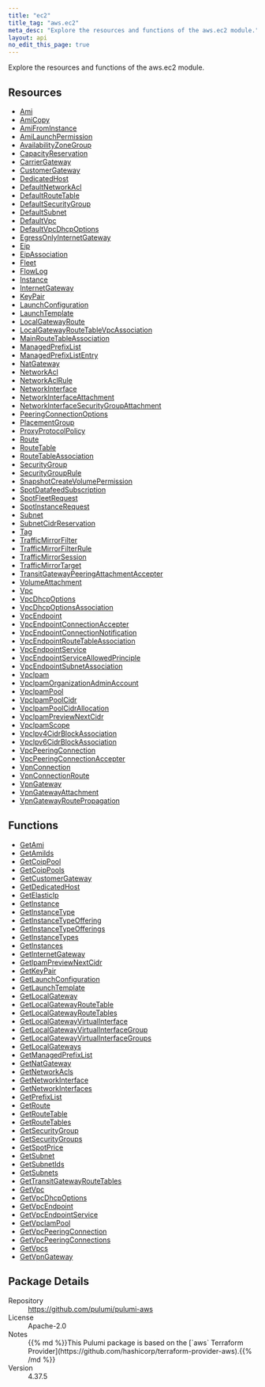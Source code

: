```yaml
---
title: "ec2"
title_tag: "aws.ec2"
meta_desc: "Explore the resources and functions of the aws.ec2 module."
layout: api
no_edit_this_page: true
---
```


<!-- WARNING: this file was generated by Pulumi Docs Generator. -->
<!-- Do not edit by hand unless you're certain you know what you are doing! -->

Explore the resources and functions of the aws.ec2 module.

<h2 id="resources">Resources</h2>
<ul class="api">
    <li><a href="ami" title="Ami"><span class="api-symbol api-symbol--resource"></span>Ami</a></li>
    <li><a href="amicopy" title="AmiCopy"><span class="api-symbol api-symbol--resource"></span>AmiCopy</a></li>
    <li><a href="amifrominstance" title="AmiFromInstance"><span class="api-symbol api-symbol--resource"></span>AmiFromInstance</a></li>
    <li><a href="amilaunchpermission" title="AmiLaunchPermission"><span class="api-symbol api-symbol--resource"></span>AmiLaunchPermission</a></li>
    <li><a href="availabilityzonegroup" title="AvailabilityZoneGroup"><span class="api-symbol api-symbol--resource"></span>AvailabilityZoneGroup</a></li>
    <li><a href="capacityreservation" title="CapacityReservation"><span class="api-symbol api-symbol--resource"></span>CapacityReservation</a></li>
    <li><a href="carriergateway" title="CarrierGateway"><span class="api-symbol api-symbol--resource"></span>CarrierGateway</a></li>
    <li><a href="customergateway" title="CustomerGateway"><span class="api-symbol api-symbol--resource"></span>CustomerGateway</a></li>
    <li><a href="dedicatedhost" title="DedicatedHost"><span class="api-symbol api-symbol--resource"></span>DedicatedHost</a></li>
    <li><a href="defaultnetworkacl" title="DefaultNetworkAcl"><span class="api-symbol api-symbol--resource"></span>DefaultNetworkAcl</a></li>
    <li><a href="defaultroutetable" title="DefaultRouteTable"><span class="api-symbol api-symbol--resource"></span>DefaultRouteTable</a></li>
    <li><a href="defaultsecuritygroup" title="DefaultSecurityGroup"><span class="api-symbol api-symbol--resource"></span>DefaultSecurityGroup</a></li>
    <li><a href="defaultsubnet" title="DefaultSubnet"><span class="api-symbol api-symbol--resource"></span>DefaultSubnet</a></li>
    <li><a href="defaultvpc" title="DefaultVpc"><span class="api-symbol api-symbol--resource"></span>DefaultVpc</a></li>
    <li><a href="defaultvpcdhcpoptions" title="DefaultVpcDhcpOptions"><span class="api-symbol api-symbol--resource"></span>DefaultVpcDhcpOptions</a></li>
    <li><a href="egressonlyinternetgateway" title="EgressOnlyInternetGateway"><span class="api-symbol api-symbol--resource"></span>EgressOnlyInternetGateway</a></li>
    <li><a href="eip" title="Eip"><span class="api-symbol api-symbol--resource"></span>Eip</a></li>
    <li><a href="eipassociation" title="EipAssociation"><span class="api-symbol api-symbol--resource"></span>EipAssociation</a></li>
    <li><a href="fleet" title="Fleet"><span class="api-symbol api-symbol--resource"></span>Fleet</a></li>
    <li><a href="flowlog" title="FlowLog"><span class="api-symbol api-symbol--resource"></span>FlowLog</a></li>
    <li><a href="instance" title="Instance"><span class="api-symbol api-symbol--resource"></span>Instance</a></li>
    <li><a href="internetgateway" title="InternetGateway"><span class="api-symbol api-symbol--resource"></span>InternetGateway</a></li>
    <li><a href="keypair" title="KeyPair"><span class="api-symbol api-symbol--resource"></span>KeyPair</a></li>
    <li><a href="launchconfiguration" title="LaunchConfiguration"><span class="api-symbol api-symbol--resource"></span>LaunchConfiguration</a></li>
    <li><a href="launchtemplate" title="LaunchTemplate"><span class="api-symbol api-symbol--resource"></span>LaunchTemplate</a></li>
    <li><a href="localgatewayroute" title="LocalGatewayRoute"><span class="api-symbol api-symbol--resource"></span>LocalGatewayRoute</a></li>
    <li><a href="localgatewayroutetablevpcassociation" title="LocalGatewayRouteTableVpcAssociation"><span class="api-symbol api-symbol--resource"></span>LocalGatewayRouteTableVpcAssociation</a></li>
    <li><a href="mainroutetableassociation" title="MainRouteTableAssociation"><span class="api-symbol api-symbol--resource"></span>MainRouteTableAssociation</a></li>
    <li><a href="managedprefixlist" title="ManagedPrefixList"><span class="api-symbol api-symbol--resource"></span>ManagedPrefixList</a></li>
    <li><a href="managedprefixlistentry" title="ManagedPrefixListEntry"><span class="api-symbol api-symbol--resource"></span>ManagedPrefixListEntry</a></li>
    <li><a href="natgateway" title="NatGateway"><span class="api-symbol api-symbol--resource"></span>NatGateway</a></li>
    <li><a href="networkacl" title="NetworkAcl"><span class="api-symbol api-symbol--resource"></span>NetworkAcl</a></li>
    <li><a href="networkaclrule" title="NetworkAclRule"><span class="api-symbol api-symbol--resource"></span>NetworkAclRule</a></li>
    <li><a href="networkinterface" title="NetworkInterface"><span class="api-symbol api-symbol--resource"></span>NetworkInterface</a></li>
    <li><a href="networkinterfaceattachment" title="NetworkInterfaceAttachment"><span class="api-symbol api-symbol--resource"></span>NetworkInterfaceAttachment</a></li>
    <li><a href="networkinterfacesecuritygroupattachment" title="NetworkInterfaceSecurityGroupAttachment"><span class="api-symbol api-symbol--resource"></span>NetworkInterfaceSecurityGroupAttachment</a></li>
    <li><a href="peeringconnectionoptions" title="PeeringConnectionOptions"><span class="api-symbol api-symbol--resource"></span>PeeringConnectionOptions</a></li>
    <li><a href="placementgroup" title="PlacementGroup"><span class="api-symbol api-symbol--resource"></span>PlacementGroup</a></li>
    <li><a href="proxyprotocolpolicy" title="ProxyProtocolPolicy"><span class="api-symbol api-symbol--resource"></span>ProxyProtocolPolicy</a></li>
    <li><a href="route" title="Route"><span class="api-symbol api-symbol--resource"></span>Route</a></li>
    <li><a href="routetable" title="RouteTable"><span class="api-symbol api-symbol--resource"></span>RouteTable</a></li>
    <li><a href="routetableassociation" title="RouteTableAssociation"><span class="api-symbol api-symbol--resource"></span>RouteTableAssociation</a></li>
    <li><a href="securitygroup" title="SecurityGroup"><span class="api-symbol api-symbol--resource"></span>SecurityGroup</a></li>
    <li><a href="securitygrouprule" title="SecurityGroupRule"><span class="api-symbol api-symbol--resource"></span>SecurityGroupRule</a></li>
    <li><a href="snapshotcreatevolumepermission" title="SnapshotCreateVolumePermission"><span class="api-symbol api-symbol--resource"></span>SnapshotCreateVolumePermission</a></li>
    <li><a href="spotdatafeedsubscription" title="SpotDatafeedSubscription"><span class="api-symbol api-symbol--resource"></span>SpotDatafeedSubscription</a></li>
    <li><a href="spotfleetrequest" title="SpotFleetRequest"><span class="api-symbol api-symbol--resource"></span>SpotFleetRequest</a></li>
    <li><a href="spotinstancerequest" title="SpotInstanceRequest"><span class="api-symbol api-symbol--resource"></span>SpotInstanceRequest</a></li>
    <li><a href="subnet" title="Subnet"><span class="api-symbol api-symbol--resource"></span>Subnet</a></li>
    <li><a href="subnetcidrreservation" title="SubnetCidrReservation"><span class="api-symbol api-symbol--resource"></span>SubnetCidrReservation</a></li>
    <li><a href="tag" title="Tag"><span class="api-symbol api-symbol--resource"></span>Tag</a></li>
    <li><a href="trafficmirrorfilter" title="TrafficMirrorFilter"><span class="api-symbol api-symbol--resource"></span>TrafficMirrorFilter</a></li>
    <li><a href="trafficmirrorfilterrule" title="TrafficMirrorFilterRule"><span class="api-symbol api-symbol--resource"></span>TrafficMirrorFilterRule</a></li>
    <li><a href="trafficmirrorsession" title="TrafficMirrorSession"><span class="api-symbol api-symbol--resource"></span>TrafficMirrorSession</a></li>
    <li><a href="trafficmirrortarget" title="TrafficMirrorTarget"><span class="api-symbol api-symbol--resource"></span>TrafficMirrorTarget</a></li>
    <li><a href="transitgatewaypeeringattachmentaccepter" title="TransitGatewayPeeringAttachmentAccepter"><span class="api-symbol api-symbol--resource"></span>TransitGatewayPeeringAttachmentAccepter</a></li>
    <li><a href="volumeattachment" title="VolumeAttachment"><span class="api-symbol api-symbol--resource"></span>VolumeAttachment</a></li>
    <li><a href="vpc" title="Vpc"><span class="api-symbol api-symbol--resource"></span>Vpc</a></li>
    <li><a href="vpcdhcpoptions" title="VpcDhcpOptions"><span class="api-symbol api-symbol--resource"></span>VpcDhcpOptions</a></li>
    <li><a href="vpcdhcpoptionsassociation" title="VpcDhcpOptionsAssociation"><span class="api-symbol api-symbol--resource"></span>VpcDhcpOptionsAssociation</a></li>
    <li><a href="vpcendpoint" title="VpcEndpoint"><span class="api-symbol api-symbol--resource"></span>VpcEndpoint</a></li>
    <li><a href="vpcendpointconnectionaccepter" title="VpcEndpointConnectionAccepter"><span class="api-symbol api-symbol--resource"></span>VpcEndpointConnectionAccepter</a></li>
    <li><a href="vpcendpointconnectionnotification" title="VpcEndpointConnectionNotification"><span class="api-symbol api-symbol--resource"></span>VpcEndpointConnectionNotification</a></li>
    <li><a href="vpcendpointroutetableassociation" title="VpcEndpointRouteTableAssociation"><span class="api-symbol api-symbol--resource"></span>VpcEndpointRouteTableAssociation</a></li>
    <li><a href="vpcendpointservice" title="VpcEndpointService"><span class="api-symbol api-symbol--resource"></span>VpcEndpointService</a></li>
    <li><a href="vpcendpointserviceallowedprinciple" title="VpcEndpointServiceAllowedPrinciple"><span class="api-symbol api-symbol--resource"></span>VpcEndpointServiceAllowedPrinciple</a></li>
    <li><a href="vpcendpointsubnetassociation" title="VpcEndpointSubnetAssociation"><span class="api-symbol api-symbol--resource"></span>VpcEndpointSubnetAssociation</a></li>
    <li><a href="vpcipam" title="VpcIpam"><span class="api-symbol api-symbol--resource"></span>VpcIpam</a></li>
    <li><a href="vpcipamorganizationadminaccount" title="VpcIpamOrganizationAdminAccount"><span class="api-symbol api-symbol--resource"></span>VpcIpamOrganizationAdminAccount</a></li>
    <li><a href="vpcipampool" title="VpcIpamPool"><span class="api-symbol api-symbol--resource"></span>VpcIpamPool</a></li>
    <li><a href="vpcipampoolcidr" title="VpcIpamPoolCidr"><span class="api-symbol api-symbol--resource"></span>VpcIpamPoolCidr</a></li>
    <li><a href="vpcipampoolcidrallocation" title="VpcIpamPoolCidrAllocation"><span class="api-symbol api-symbol--resource"></span>VpcIpamPoolCidrAllocation</a></li>
    <li><a href="vpcipampreviewnextcidr" title="VpcIpamPreviewNextCidr"><span class="api-symbol api-symbol--resource"></span>VpcIpamPreviewNextCidr</a></li>
    <li><a href="vpcipamscope" title="VpcIpamScope"><span class="api-symbol api-symbol--resource"></span>VpcIpamScope</a></li>
    <li><a href="vpcipv4cidrblockassociation" title="VpcIpv4CidrBlockAssociation"><span class="api-symbol api-symbol--resource"></span>VpcIpv4CidrBlockAssociation</a></li>
    <li><a href="vpcipv6cidrblockassociation" title="VpcIpv6CidrBlockAssociation"><span class="api-symbol api-symbol--resource"></span>VpcIpv6CidrBlockAssociation</a></li>
    <li><a href="vpcpeeringconnection" title="VpcPeeringConnection"><span class="api-symbol api-symbol--resource"></span>VpcPeeringConnection</a></li>
    <li><a href="vpcpeeringconnectionaccepter" title="VpcPeeringConnectionAccepter"><span class="api-symbol api-symbol--resource"></span>VpcPeeringConnectionAccepter</a></li>
    <li><a href="vpnconnection" title="VpnConnection"><span class="api-symbol api-symbol--resource"></span>VpnConnection</a></li>
    <li><a href="vpnconnectionroute" title="VpnConnectionRoute"><span class="api-symbol api-symbol--resource"></span>VpnConnectionRoute</a></li>
    <li><a href="vpngateway" title="VpnGateway"><span class="api-symbol api-symbol--resource"></span>VpnGateway</a></li>
    <li><a href="vpngatewayattachment" title="VpnGatewayAttachment"><span class="api-symbol api-symbol--resource"></span>VpnGatewayAttachment</a></li>
    <li><a href="vpngatewayroutepropagation" title="VpnGatewayRoutePropagation"><span class="api-symbol api-symbol--resource"></span>VpnGatewayRoutePropagation</a></li>
</ul>

<h2 id="functions">Functions</h2>
<ul class="api">
    <li><a href="getami" title="GetAmi"><span class="api-symbol api-symbol--function"></span>GetAmi</a></li>
    <li><a href="getamiids" title="GetAmiIds"><span class="api-symbol api-symbol--function"></span>GetAmiIds</a></li>
    <li><a href="getcoippool" title="GetCoipPool"><span class="api-symbol api-symbol--function"></span>GetCoipPool</a></li>
    <li><a href="getcoippools" title="GetCoipPools"><span class="api-symbol api-symbol--function"></span>GetCoipPools</a></li>
    <li><a href="getcustomergateway" title="GetCustomerGateway"><span class="api-symbol api-symbol--function"></span>GetCustomerGateway</a></li>
    <li><a href="getdedicatedhost" title="GetDedicatedHost"><span class="api-symbol api-symbol--function"></span>GetDedicatedHost</a></li>
    <li><a href="getelasticip" title="GetElasticIp"><span class="api-symbol api-symbol--function"></span>GetElasticIp</a></li>
    <li><a href="getinstance" title="GetInstance"><span class="api-symbol api-symbol--function"></span>GetInstance</a></li>
    <li><a href="getinstancetype" title="GetInstanceType"><span class="api-symbol api-symbol--function"></span>GetInstanceType</a></li>
    <li><a href="getinstancetypeoffering" title="GetInstanceTypeOffering"><span class="api-symbol api-symbol--function"></span>GetInstanceTypeOffering</a></li>
    <li><a href="getinstancetypeofferings" title="GetInstanceTypeOfferings"><span class="api-symbol api-symbol--function"></span>GetInstanceTypeOfferings</a></li>
    <li><a href="getinstancetypes" title="GetInstanceTypes"><span class="api-symbol api-symbol--function"></span>GetInstanceTypes</a></li>
    <li><a href="getinstances" title="GetInstances"><span class="api-symbol api-symbol--function"></span>GetInstances</a></li>
    <li><a href="getinternetgateway" title="GetInternetGateway"><span class="api-symbol api-symbol--function"></span>GetInternetGateway</a></li>
    <li><a href="getipampreviewnextcidr" title="GetIpamPreviewNextCidr"><span class="api-symbol api-symbol--function"></span>GetIpamPreviewNextCidr</a></li>
    <li><a href="getkeypair" title="GetKeyPair"><span class="api-symbol api-symbol--function"></span>GetKeyPair</a></li>
    <li><a href="getlaunchconfiguration" title="GetLaunchConfiguration"><span class="api-symbol api-symbol--function"></span>GetLaunchConfiguration</a></li>
    <li><a href="getlaunchtemplate" title="GetLaunchTemplate"><span class="api-symbol api-symbol--function"></span>GetLaunchTemplate</a></li>
    <li><a href="getlocalgateway" title="GetLocalGateway"><span class="api-symbol api-symbol--function"></span>GetLocalGateway</a></li>
    <li><a href="getlocalgatewayroutetable" title="GetLocalGatewayRouteTable"><span class="api-symbol api-symbol--function"></span>GetLocalGatewayRouteTable</a></li>
    <li><a href="getlocalgatewayroutetables" title="GetLocalGatewayRouteTables"><span class="api-symbol api-symbol--function"></span>GetLocalGatewayRouteTables</a></li>
    <li><a href="getlocalgatewayvirtualinterface" title="GetLocalGatewayVirtualInterface"><span class="api-symbol api-symbol--function"></span>GetLocalGatewayVirtualInterface</a></li>
    <li><a href="getlocalgatewayvirtualinterfacegroup" title="GetLocalGatewayVirtualInterfaceGroup"><span class="api-symbol api-symbol--function"></span>GetLocalGatewayVirtualInterfaceGroup</a></li>
    <li><a href="getlocalgatewayvirtualinterfacegroups" title="GetLocalGatewayVirtualInterfaceGroups"><span class="api-symbol api-symbol--function"></span>GetLocalGatewayVirtualInterfaceGroups</a></li>
    <li><a href="getlocalgateways" title="GetLocalGateways"><span class="api-symbol api-symbol--function"></span>GetLocalGateways</a></li>
    <li><a href="getmanagedprefixlist" title="GetManagedPrefixList"><span class="api-symbol api-symbol--function"></span>GetManagedPrefixList</a></li>
    <li><a href="getnatgateway" title="GetNatGateway"><span class="api-symbol api-symbol--function"></span>GetNatGateway</a></li>
    <li><a href="getnetworkacls" title="GetNetworkAcls"><span class="api-symbol api-symbol--function"></span>GetNetworkAcls</a></li>
    <li><a href="getnetworkinterface" title="GetNetworkInterface"><span class="api-symbol api-symbol--function"></span>GetNetworkInterface</a></li>
    <li><a href="getnetworkinterfaces" title="GetNetworkInterfaces"><span class="api-symbol api-symbol--function"></span>GetNetworkInterfaces</a></li>
    <li><a href="getprefixlist" title="GetPrefixList"><span class="api-symbol api-symbol--function"></span>GetPrefixList</a></li>
    <li><a href="getroute" title="GetRoute"><span class="api-symbol api-symbol--function"></span>GetRoute</a></li>
    <li><a href="getroutetable" title="GetRouteTable"><span class="api-symbol api-symbol--function"></span>GetRouteTable</a></li>
    <li><a href="getroutetables" title="GetRouteTables"><span class="api-symbol api-symbol--function"></span>GetRouteTables</a></li>
    <li><a href="getsecuritygroup" title="GetSecurityGroup"><span class="api-symbol api-symbol--function"></span>GetSecurityGroup</a></li>
    <li><a href="getsecuritygroups" title="GetSecurityGroups"><span class="api-symbol api-symbol--function"></span>GetSecurityGroups</a></li>
    <li><a href="getspotprice" title="GetSpotPrice"><span class="api-symbol api-symbol--function"></span>GetSpotPrice</a></li>
    <li><a href="getsubnet" title="GetSubnet"><span class="api-symbol api-symbol--function"></span>GetSubnet</a></li>
    <li><a href="getsubnetids" title="GetSubnetIds"><span class="api-symbol api-symbol--function"></span>GetSubnetIds</a></li>
    <li><a href="getsubnets" title="GetSubnets"><span class="api-symbol api-symbol--function"></span>GetSubnets</a></li>
    <li><a href="gettransitgatewayroutetables" title="GetTransitGatewayRouteTables"><span class="api-symbol api-symbol--function"></span>GetTransitGatewayRouteTables</a></li>
    <li><a href="getvpc" title="GetVpc"><span class="api-symbol api-symbol--function"></span>GetVpc</a></li>
    <li><a href="getvpcdhcpoptions" title="GetVpcDhcpOptions"><span class="api-symbol api-symbol--function"></span>GetVpcDhcpOptions</a></li>
    <li><a href="getvpcendpoint" title="GetVpcEndpoint"><span class="api-symbol api-symbol--function"></span>GetVpcEndpoint</a></li>
    <li><a href="getvpcendpointservice" title="GetVpcEndpointService"><span class="api-symbol api-symbol--function"></span>GetVpcEndpointService</a></li>
    <li><a href="getvpciampool" title="GetVpcIamPool"><span class="api-symbol api-symbol--function"></span>GetVpcIamPool</a></li>
    <li><a href="getvpcpeeringconnection" title="GetVpcPeeringConnection"><span class="api-symbol api-symbol--function"></span>GetVpcPeeringConnection</a></li>
    <li><a href="getvpcpeeringconnections" title="GetVpcPeeringConnections"><span class="api-symbol api-symbol--function"></span>GetVpcPeeringConnections</a></li>
    <li><a href="getvpcs" title="GetVpcs"><span class="api-symbol api-symbol--function"></span>GetVpcs</a></li>
    <li><a href="getvpngateway" title="GetVpnGateway"><span class="api-symbol api-symbol--function"></span>GetVpnGateway</a></li>
</ul>

<h2 id="package-details">Package Details</h2>
<dl class="package-details">
	<dt>Repository</dt>
	<dd><a href="https://github.com/pulumi/pulumi-aws">https://github.com/pulumi/pulumi-aws</a></dd>
	<dt>License</dt>
	<dd>Apache-2.0</dd>
	<dt>Notes</dt>
	<dd>{{% md %}}This Pulumi package is based on the [`aws` Terraform Provider](https://github.com/hashicorp/terraform-provider-aws).{{% /md %}}</dd>
	<dt>Version</dt>
	<dd>4.37.5</dd>
</dl>

